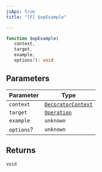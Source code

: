 ```yaml
---
jsApi: true
title: "[F] $opExample"

---
```

```ts
function $opExample(
   context, 
   target, 
   example, 
   options?): void
```

## Parameters

| Parameter | Type |
| ------ | ------ |
| `context` | [`DecoratorContext`](../interfaces/DecoratorContext.md) |
| `target` | [`Operation`](../interfaces/Operation.md) |
| `example` | `unknown` |
| `options`? | `unknown` |

## Returns

`void`
